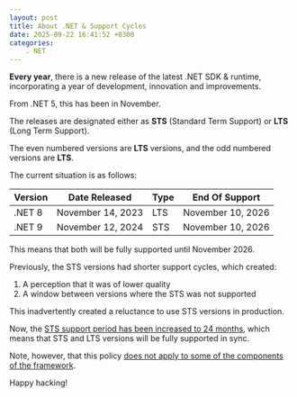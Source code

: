 ```yaml
---
layout: post
title: About .NET & Support Cycles
date: 2025-09-22 16:41:52 +0300
categories:
    . NET
---
```


**Every year**,  there is a new release of the latest .NET SDK & runtime, incorporating a year of development, innovation and improvements.

From .NET 5, this has been in November.

The releases are designated either as **STS** (Standard Term Support) or **LTS** (Long Term Support). 

The even numbered versions are **LTS** versions, and the odd numbered versions are **LTS**.

The current situation is as follows:

| Version | Date Released     | Type | End Of Support    |
| ------- | ----------------- | ---- | ----------------- |
| .NET 8  | November 14, 2023 | LTS  | November 10, 2026 |
| .NET 9  | November 12, 2024 | STS  | November 10, 2026 |

This means that both will be fully supported until November 2026.

Previously, the STS versions had shorter support cycles, which created:

1. A perception that it was of lower quality
2. A window between versions where the STS was not supported

This inadvertently created a reluctance to use STS versions in production.

Now, the [STS support period has been increased to 24 months](https://devblogs.microsoft.com/dotnet/dotnet-sts-releases-supported-for-24-months/#comments), which means that STS and LTS versions will be fully supported in sync.

Note, however, that this policy [does not apply to some of the components of the framework](https://dotnet.microsoft.com/en-us/platform/support/policy).

Happy hacking!
